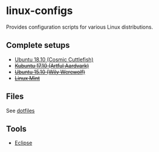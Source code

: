 # linux-configs

Provides configuration scripts for various Linux distributions.


## Complete setups

  * [Ubuntu 18.10 (Cosmic Cuttlefish)](ubuntu-18.10/)
  * ~~[Kubuntu 17.10 (Artful Aardvark)](kubuntu-17.10/)~~
  * ~~[Ubuntu 15.10 (Wily Werewolf)](ubuntu-15.10/)~~
  * ~~[Linux Mint](linux-mint/)~~


## Files

See [dotfiles](https://github.com/anton-johansson/dotfiles)


## Tools

  * [Eclipse](tools/eclipse/)
